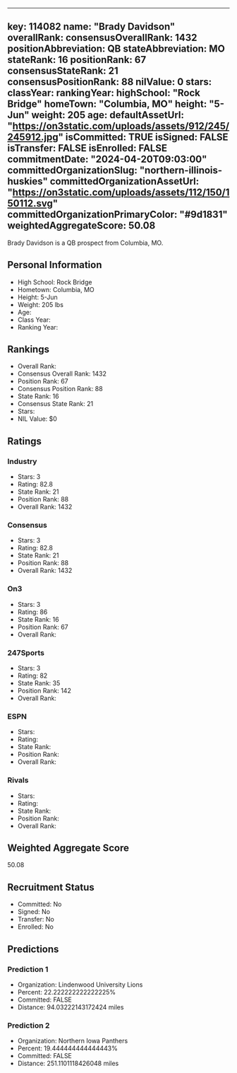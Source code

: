 ---
  key: 114082
  name: "Brady Davidson"
  overallRank: 
  consensusOverallRank: 1432
  positionAbbreviation: QB
  stateAbbreviation: MO
  stateRank: 16
  positionRank: 67
  consensusStateRank: 21
  consensusPositionRank: 88
  nilValue: 0
  stars: 
  classYear: 
  rankingYear: 
  highSchool: "Rock Bridge"
  homeTown: "Columbia, MO"
  height: "5-Jun"
  weight: 205
  age: 
  defaultAssetUrl: "https://on3static.com/uploads/assets/912/245/245912.jpg"
  isCommitted: TRUE
  isSigned: FALSE
  isTransfer: FALSE
  isEnrolled: FALSE
  commitmentDate: "2024-04-20T09:03:00"
  committedOrganizationSlug: "northern-illinois-huskies"
  committedOrganizationAssetUrl: "https://on3static.com/uploads/assets/112/150/150112.svg"
  committedOrganizationPrimaryColor: "#9d1831"
  weightedAggregateScore: 50.08
  ---
  
  Brady Davidson is a QB prospect from Columbia, MO.
  
  ## Personal Information
  - High School: Rock Bridge
  - Hometown: Columbia, MO
  - Height: 5-Jun
  - Weight: 205 lbs
  - Age: 
  - Class Year: 
  - Ranking Year: 
  
  ## Rankings
  - Overall Rank: 
  - Consensus Overall Rank: 1432
  - Position Rank: 67
  - Consensus Position Rank: 88
  - State Rank: 16
  - Consensus State Rank: 21
  - Stars: 
  - NIL Value: $0
  
  ## Ratings
  
  ### Industry
  - Stars: 3
  - Rating: 82.8
  - State Rank: 21
  - Position Rank: 88
  - Overall Rank: 1432
  
  ### Consensus
  - Stars: 3
  - Rating: 82.8
  - State Rank: 21
  - Position Rank: 88
  - Overall Rank: 1432
  
  ### On3
  - Stars: 3
  - Rating: 86
  - State Rank: 16
  - Position Rank: 67
  - Overall Rank: 
  
  ### 247Sports
  - Stars: 3
  - Rating: 82
  - State Rank: 35
  - Position Rank: 142
  - Overall Rank: 
  
  ### ESPN
  - Stars: 
  - Rating: 
  - State Rank: 
  - Position Rank: 
  - Overall Rank: 
  
  ### Rivals
  - Stars: 
  - Rating: 
  - State Rank: 
  - Position Rank: 
  - Overall Rank: 
  
  ## Weighted Aggregate Score
  50.08
  
  ## Recruitment Status
  - Committed: No
  - Signed: No
  - Transfer: No
  - Enrolled: No
  
  
  
  ## Predictions
  
  ### Prediction 1
  - Organization: Lindenwood University Lions
  - Percent: 22.222222222222225%
  - Committed: FALSE
  - Distance: 94.03222143172424 miles
  
  ### Prediction 2
  - Organization: Northern Iowa Panthers
  - Percent: 19.444444444444443%
  - Committed: FALSE
  - Distance: 251.1101118426048 miles
  